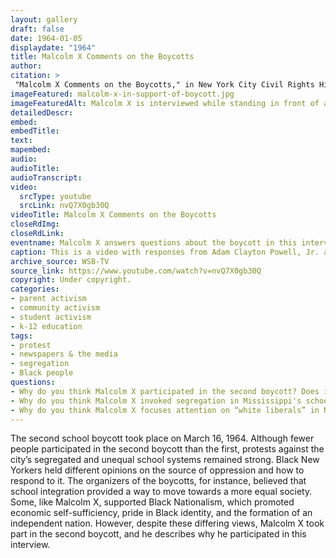 ```yaml
--- 
layout: gallery
draft: false
date: 1964-01-05
displaydate: "1964"
title: Malcolm X Comments on the Boycotts
author: 
citation: >
 "Malcolm X Comments on the Boycotts," in New York City Civil Rights History Project, Accessed: [Month Day, Year], https://nyccivilrightshistory.org/gallery/malcolm-x-in-support-of-boycott.
imageFeatured: malcolm-x-in-support-of-boycott.jpg
imageFeaturedAlt: Malcolm X is interviewed while standing in front of a crowd of people.
detailedDescr: 
embed:  
embedTitle: 
text: 
mapembed: 
audio: 
audioTitle: 
audioTranscript: 
video: 
  srcType: youtube
  srcLink: nvQ7X0gb30Q
videoTitle: Malcolm X Comments on the Boycotts
closeRdImg: 
closeRdLink: 
eventname: Malcolm X answers questions about the boycott in this interview video. 
caption: This is a video with responses from Adam Clayton Powell, Jr. and Malcolm X to questions about the boycott, its aims, and effectiveness. The video is from the second boycott (March 16, 1964), which was smaller than the February 3, 1964 boycott. 
archive_source: WSB-TV
source_link: https://www.youtube.com/watch?v=nvQ7X0gb30Q
copyright: Under copyright.
categories: 
- parent activism
- community activism
- student activism
- k-12 education
tags: 
- protest
- newspapers & the media
- segregation
- Black people
questions:
- Why do you think Malcolm X participated in the second boycott? Does it surprise you that he did? Why or why not?
- Why do you think Malcolm X invoked segregation in Mississippi's schools? What point was he trying to make?
- Why do you think Malcolm X focuses attention on “white liberals” in New York?
--- 
```


The second school boycott took place on March 16, 1964. Although fewer people participated in the second boycott than the first, protests against the city’s segregated and unequal school systems remained strong. Black New Yorkers held different opinions on the source of oppression and how to respond to it. The organizers of the boycotts, for instance, believed that school integration provided a way to move towards a more equal society. Some, like Malcolm X, supported Black Nationalism, which promoted economic self-sufficiency, pride in Black identity, and the formation of an independent nation. However, despite these differing views, Malcolm X took part in the second boycott, and he describes why he participated in this interview.
